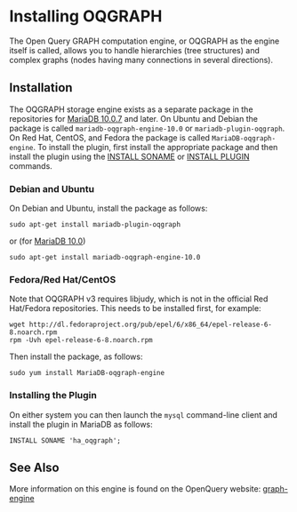 
# Installing OQGRAPH

The Open Query GRAPH computation engine, or OQGRAPH as the engine itself is called, allows you to handle hierarchies (tree structures) and complex graphs (nodes having many connections in several directions).


## Installation


The OQGRAPH storage engine exists as a separate package in the repositories for [MariaDB 10.0.7](../../../../release-notes/mariadb-community-server/old-releases/release-notes-mariadb-10-0-series/mariadb-1007-release-notes.md) and later. On Ubuntu and Debian the package is called `mariadb-oqgraph-engine-10.0` or `mariadb-plugin-oqgraph`. On Red Hat, CentOS, and Fedora the package is called `MariaDB-oqgraph-engine`. To install the plugin, first install the appropriate package and then install the plugin using the [INSTALL SONAME](../../sql-statements-and-structure/sql-statements/administrative-sql-statements/plugin-sql-statements/install-soname.md) or [INSTALL PLUGIN](../../sql-statements-and-structure/sql-statements/administrative-sql-statements/plugin-sql-statements/install-plugin.md) commands.


### Debian and Ubuntu


On Debian and Ubuntu, install the package as follows:


```
sudo apt-get install mariadb-plugin-oqgraph
```

or (for [MariaDB 10.0](../../../../release-notes/mariadb-community-server/old-releases/release-notes-mariadb-10-0-series/changes-improvements-in-mariadb-10-0.md))


```
sudo apt-get install mariadb-oqgraph-engine-10.0
```

### Fedora/Red Hat/CentOS


Note that OQGRAPH v3 requires libjudy, which is not in the official Red Hat/Fedora repositories. This needs to be installed first, for example:


```
wget http://dl.fedoraproject.org/pub/epel/6/x86_64/epel-release-6-8.noarch.rpm
rpm -Uvh epel-release-6-8.noarch.rpm
```

Then install the package, as follows:


```
sudo yum install MariaDB-oqgraph-engine
```

### Installing the Plugin


On either system you can then launch the `mysql` command-line client and install the plugin in MariaDB as follows:


```
INSTALL SONAME 'ha_oqgraph';
```

## See Also


More information on this engine is found on the OpenQuery website: [graph-engine](https://openquery.com.au/products/graph-engine)

